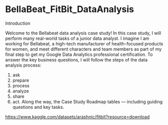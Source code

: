 # BellaBeat_FitBit_DataAnalysis
Introduction

Welcome to the Bellabeat data analysis case study! In this case study, I will perform many real-world tasks of a junior data
analyst. I imagine I am working for Bellabeat, a high-tech manufacturer of health-focused products for women, and
meet different characters and team members as part of my final step to get my Google Data Analytics professional certification. To answer the key business questions, I will follow the steps of the
data analysis process: 
  1. ask 
  2. prepare
  3. process 
  4. analyze
  5. share
  6. act. 
Along the way, the Case Study Roadmap tables —
including guiding questions and key tasks.

https://www.kaggle.com/datasets/arashnic/fitbit?resource=download

